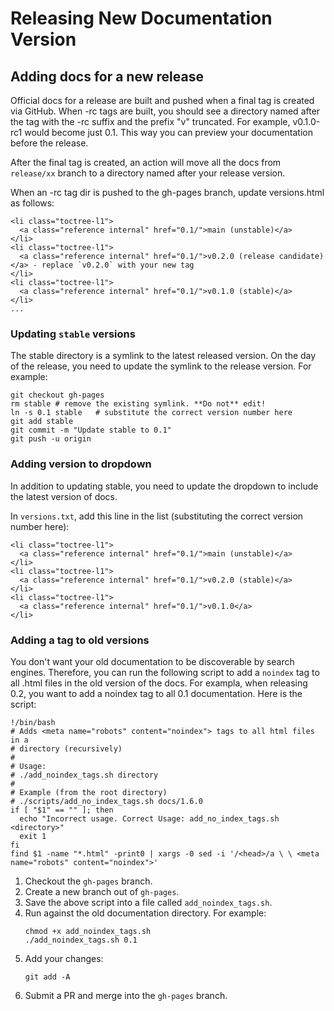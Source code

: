 # Releasing New Documentation Version

## Adding docs for a new release

Official docs for a release are built and pushed when a final tag
is created via GitHub. When -rc tags are built, you should see a directory
named after the tag with the -rc suffix and the prefix "v"
truncated. For example, v0.1.0-rc1 would become just 0.1. This way
you can preview your documentation before the release.

After the final tag is created, an action will move all the docs from
`release/xx` branch to a directory named after your release version.

When an -rc tag dir is pushed to the gh-pages branch, update versions.html as follows:

```
<li class="toctree-l1">
  <a class="reference internal" href="0.1/">main (unstable)</a>
</li>
<li class="toctree-l1">
  <a class="reference internal" href="0.1/">v0.2.0 (release candidate)</a> - replace `v0.2.0` with your new tag
</li>
<li class="toctree-l1">
  <a class="reference internal" href="0.1/">v0.1.0 (stable)</a>
</li>
... 
```

### Updating `stable` versions

The stable directory is a symlink to the latest released version.
On the day of the release, you need to update the symlink to the
release version. For example:

```
git checkout gh-pages
rm stable # remove the existing symlink. **Do not** edit!
ln -s 0.1 stable   # substitute the correct version number here
git add stable
git commit -m "Update stable to 0.1"
git push -u origin
```

### Adding version to dropdown

In addition to updating stable, you need to update the dropdown to include
the latest version of docs.

In `versions.txt`, add this line in the list
(substituting the correct version number here):

```
<li class="toctree-l1">
  <a class="reference internal" href="0.1/">main (unstable)</a>
</li>
<li class="toctree-l1">
  <a class="reference internal" href="0.1/">v0.2.0 (stable)</a>
</li>
<li class="toctree-l1">
  <a class="reference internal" href="0.1/">v0.1.0</a>
</li>
```

### Adding a <noindex> tag to old versions

You don't want your old documentation to be discoverable by search
engines. Therefore, you can run the following script to add a 
`noindex` tag to all .html files in the old version of the docs.
For exampla, when releasing 0.2, you want to add a noindex tag to all
0.1 documentation. Here is the script:

```
!/bin/bash
# Adds <meta name="robots" content="noindex"> tags to all html files in a
# directory (recursively)
#
# Usage:
# ./add_noindex_tags.sh directory
#
# Example (from the root directory)
# ./scripts/add_no_index_tags.sh docs/1.6.0
if [ "$1" == "" ]; then
  echo "Incorrect usage. Correct Usage: add_no_index_tags.sh <directory>"
  exit 1
fi
find $1 -name "*.html" -print0 | xargs -0 sed -i '/<head>/a \ \ <meta name="robots" content="noindex">'
```

1. Checkout the `gh-pages` branch.
1. Create a new branch out of `gh-pages`.
1. Save the above script into a file called `add_noindex_tags.sh`.
1. Run against the old documentation directory. For example:
   ```
   chmod +x add_noindex_tags.sh
   ./add_noindex_tags.sh 0.1
   ```
1. Add your changes:
   ```
   git add -A
   ```
1. Submit a PR and merge into the `gh-pages` branch.
